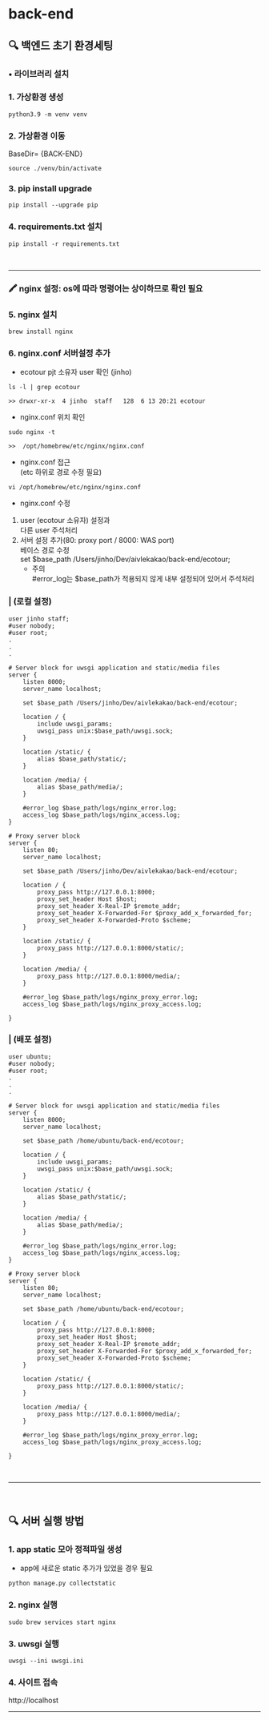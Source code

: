 # back-end

## 🔍 백엔드 초기 환경세팅

### • 라이브러리 설치

### 1. 가상환경 생성

```
python3.9 -m venv venv
```

### 2. 가상환경 이동

BaseDir= {BACK-END}

```
source ./venv/bin/activate
```

### 3. pip install upgrade

```
pip install --upgrade pip
```

### 4. requirements.txt 설치

```
pip install -r requirements.txt
```

<br>

---

### 🖍️ nginx 설정: os에 따라 명령어는 상이하므로 확인 필요

### 5. nginx 설치

```
brew install nginx
```

### 6. nginx.conf 서버설정 추가

- ecotour pjt 소유자 user 확인 (jinho)

```
ls -l | grep ecotour

>> drwxr-xr-x  4 jinho  staff   128  6 13 20:21 ecotour
```

- nginx.conf 위치 확인

```
sudo nginx -t

>>  /opt/homebrew/etc/nginx/nginx.conf
```

- nginx.conf 접근  
  (etc 하위로 경로 수정 필요)

```
vi /opt/homebrew/etc/nginx/nginx.conf
```

- nginx.conf 수정

1. user (ecotour 소유자) 설정과<br>
   다른 user 주석처리
2. 서버 설정 추가(80: proxy port / 8000: WAS port)<br>
   베이스 경로 수정<br>
   set $base_path /Users/jinho/Dev/aivlekakao/back-end/ecotour;
   - 주의<br>
     #error_log는 $base_path가 적용되지 않게 내부 설정되어 있어서 주석처리

### | (로컬 설정)

```
user jinho staff;
#user nobody;
#user root;
.
.
.

# Server block for uwsgi application and static/media files
server {
    listen 8000;
    server_name localhost;

    set $base_path /Users/jinho/Dev/aivlekakao/back-end/ecotour;

    location / {
        include uwsgi_params;
        uwsgi_pass unix:$base_path/uwsgi.sock;
    }

    location /static/ {
        alias $base_path/static/;
    }

    location /media/ {
        alias $base_path/media/;
    }

    #error_log $base_path/logs/nginx_error.log;
    access_log $base_path/logs/nginx_access.log;
}

# Proxy server block
server {
    listen 80;
    server_name localhost;

    set $base_path /Users/jinho/Dev/aivlekakao/back-end/ecotour;

    location / {
        proxy_pass http://127.0.0.1:8000;
        proxy_set_header Host $host;
        proxy_set_header X-Real-IP $remote_addr;
        proxy_set_header X-Forwarded-For $proxy_add_x_forwarded_for;
        proxy_set_header X-Forwarded-Proto $scheme;
    }

    location /static/ {
        proxy_pass http://127.0.0.1:8000/static/;
    }

    location /media/ {
        proxy_pass http://127.0.0.1:8000/media/;
    }

    #error_log $base_path/logs/nginx_proxy_error.log;
    access_log $base_path/logs/nginx_proxy_access.log;

}
```

### | (배포 설정)

```
user ubuntu;
#user nobody;
#user root;
.
.
.

# Server block for uwsgi application and static/media files
server {
    listen 8000;
    server_name localhost;

    set $base_path /home/ubuntu/back-end/ecotour;

    location / {
        include uwsgi_params;
        uwsgi_pass unix:$base_path/uwsgi.sock;
    }

    location /static/ {
        alias $base_path/static/;
    }

    location /media/ {
        alias $base_path/media/;
    }

    #error_log $base_path/logs/nginx_error.log;
    access_log $base_path/logs/nginx_access.log;
}

# Proxy server block
server {
    listen 80;
    server_name localhost;

    set $base_path /home/ubuntu/back-end/ecotour;

    location / {
        proxy_pass http://127.0.0.1:8000;
        proxy_set_header Host $host;
        proxy_set_header X-Real-IP $remote_addr;
        proxy_set_header X-Forwarded-For $proxy_add_x_forwarded_for;
        proxy_set_header X-Forwarded-Proto $scheme;
    }

    location /static/ {
        proxy_pass http://127.0.0.1:8000/static/;
    }

    location /media/ {
        proxy_pass http://127.0.0.1:8000/media/;
    }

    #error_log $base_path/logs/nginx_proxy_error.log;
    access_log $base_path/logs/nginx_proxy_access.log;

}
```

<br>

---

<br>

## 🔍 서버 실행 방법

### 1. app static 모아 정적파일 생성

- app에 새로운 static 추가가 있었을 경우 필요

```
python manage.py collectstatic
```

### 2. nginx 실행

```
sudo brew services start nginx
```

### 3. uwsgi 실행

```
uwsgi --ini uwsgi.ini
```

### 4. 사이트 접속

http://localhost

---
